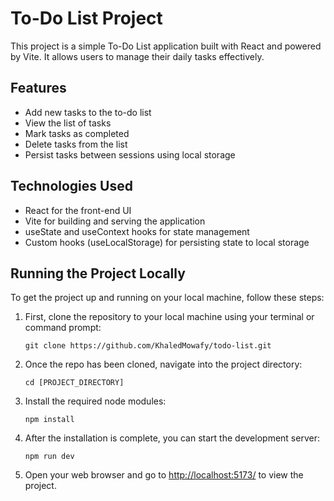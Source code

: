   <h1>To-Do List Project</h1>
    <p>This project is a simple To-Do List application built with React and powered by Vite. It allows users to manage their daily tasks effectively.</p>
    <h2>Features</h2>
    <ul>
        <li>Add new tasks to the to-do list</li>
        <li>View the list of tasks</li>
        <li>Mark tasks as completed</li>
        <li>Delete tasks from the list</li>
        <li>Persist tasks between sessions using local storage</li>
    </ul>
    <h2>Technologies Used</h2>
    <ul>
        <li>React for the front-end UI</li>
        <li>Vite for building and serving the application</li>
        <li>useState and useContext hooks for state management</li>
        <li>Custom hooks (useLocalStorage) for persisting state to local storage</li>
    </ul>
    <h2>Running the Project Locally</h2>
    <p>To get the project up and running on your local machine, follow these steps:</p>
    <ol>
        <li>First, clone the repository to your local machine using your terminal or command prompt:</li>
        <pre><code>git clone https://github.com/KhaledMowafy/todo-list.git</code></pre>
        <li>Once the repo has been cloned, navigate into the project directory:</li>
        <pre><code>cd [PROJECT_DIRECTORY]</code></pre>
        <li>Install the required node modules:</li>
        <pre><code>npm install</code></pre>
        <li>After the installation is complete, you can start the development server:</li>
        <pre><code>npm run dev</code></pre>
        <li>Open your web browser and go to <a href="http://localhost:5173/">http://localhost:5173/</a> to view the project.</li>
    </ol>

